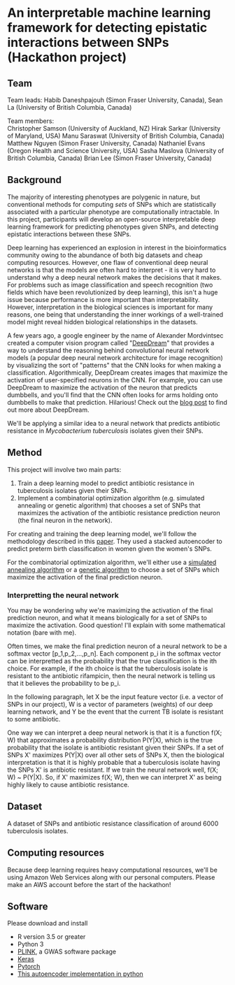 # An interpretable machine learning framework for detecting epistatic interactions between SNPs (Hackathon project)

## Team
Team leads: Habib Daneshpajouh (Simon Fraser University, Canada), Sean La (University of British Columbia, Canada)

Team members: <br/>
Christopher Samson (University of Auckland, NZ)
Hirak Sarkar (University of Maryland, USA)
Manu Saraswat (University of British Columbia, Canada)
Matthew Nguyen (Simon Fraser University, Canada)
Nathaniel Evans (Oregon Health and Science University, USA)
Sasha Maslova (University of British Columbia, Canada)
Brian Lee (Simon Fraser University, Canada)

## Background
The majority of interesting phenotypes are polygenic in nature, but conventional methods for computing _sets_ of SNPs which are statistically associated with a particular phenotype are computationally intractable. In this project, participants will develop an open-source interpretable deep learning framework for predicting phenotypes given SNPs, and detecting epistatic interactions between these SNPs.

Deep learning has experienced an explosion in interest in the bioinformatics community owing to the abundance of both big datasets and cheap computing resources.
However, one flaw of conventional deep neural networks is that the models are often hard to interpret - it is very hard to understand why a deep neural network makes the decisions that it makes.
For problems such as image classification and speech recognition (two fields which have been revolutionized by deep learning), this isn't a huge issue because performance is more important than interpretability.
However, interpretation in the biological sciences is important for many reasons, one being that understanding the inner workings of a well-trained model might reveal hidden biological relationships in the datasets.

A few years ago, a google engineer by the name of Alexander Mordvintsec created a computer vision program called "[DeepDream](https://ai.googleblog.com/2015/06/inceptionism-going-deeper-into-neural.html)" that provides a way to understand the reasoning behind convolutional neural network models (a popular deep neural network architecture for image recognition) by visualizing the sort of "patterns" that the CNN looks for when making a classification.
Algorithmically, DeepDream creates images that maximize the activation of user-specified neurons in the CNN.
For example, you can use DeepDream to maximize the activation of the neuron that predicts dumbbells, and you'll find that the CNN often looks for arms holding onto dumbbells to make that prediction.
Hilarious!
Check out the [blog post](https://ai.googleblog.com/2015/06/inceptionism-going-deeper-into-neural.html) to find out more about DeepDream.

We'll be applying a similar idea to a neural network that predicts antibiotic resistance in _Mycobacterium tuberculosis_ isolates given their SNPs.

## Method
This project will involve two main parts:
1. Train a deep learning model to predict antibiotic resistance in tuberculosis isolates given their SNPs.
2. Implement a combinatorial optimization algorithm (e.g. simulated annealing or genetic algorithm) that chooses a set of SNPs that maximizes the activation of the antibiotic resistance prediction neuron (the final neuron in the network).

For creating and training the deep learning model, we'll follow the methodology described in this [paper](https://arxiv.org/pdf/1801.02977.pdf).
They used a stacked autoencoder to predict preterm birth classification in women given the women's SNPs.

For the combinatorial optimization algorithm, we'll either use a [simulated annealing algorithm](https://en.wikipedia.org/wiki/Simulated_annealing) or a [genetic algorithm](https://en.wikipedia.org/wiki/genetic_algorithm) to choose a set of SNPs which maximize the activation of the final prediction neuron.

### Interpretting the neural network
You may be wondering why we're maximizing the activation of the final prediction neuron, and what it means biologically for a set of SNPs to maximize the activation.
Good question!
I'll explain with some mathematical notation (bare with me).

Often times, we make the final prediction neuron of a neural network to be a softmax vector [p_1,p_2,...,p_n].
Each component p_i in the softmax vector can be interpretted as the probability that the true classification is the ith choice. For example, if the ith choice is that the tuberculosis isolate is resistant to the antibiotic rifampicin, then the neural network is telling us that it believes the probability to be p_i.

In the following paragraph, let X be the input feature vector (i.e. a vector of SNPs in our project), W is a vector of parameters (weights) of our deep learning network, and Y be the event that the current TB isolate is resistant to some antibiotic.

One way we can interpret a deep neural network is that it is a function f(X; W) that approximates a probability distribution P(Y|X), which is the true probability that the isolate is antibiotic resistant given their SNPs.
If a set of SNPs X' maximizes P(Y|X) over all other sets of SNPs X, then the biological interpretation is that it is highly probable that a tuberculosis isolate having the SNPs X' is antibiotic resistant.
If we train the neural network well, f(X; W) ~ P(Y|X).
So, if X' maximizes f(X; W), then we can interpret X' as being highly likely to cause antibiotic resistance.

## Dataset
A dataset of SNPs and antibiotic resistance classification of around 6000 tuberculosis isolates.

## Computing resources
Because deep learning requires heavy computational resources, we'll be using Amazon Web Services along with our personal computers.
Please make an AWS account before the start of the hackathon!

## Software
Please download and install
* R version 3.5 or greater
* Python 3
* [PLINK](http://zzz.bwh.harvard.edu/plink/), a GWAS software package
* [Keras](https://keras.io)
* [Pytorch](https://pytorch.org)
* [This autoencoder implementation in python](https://github.com/jatinshah/ufldl_tutorial/blob/master/stacked_autoencoder.py)
